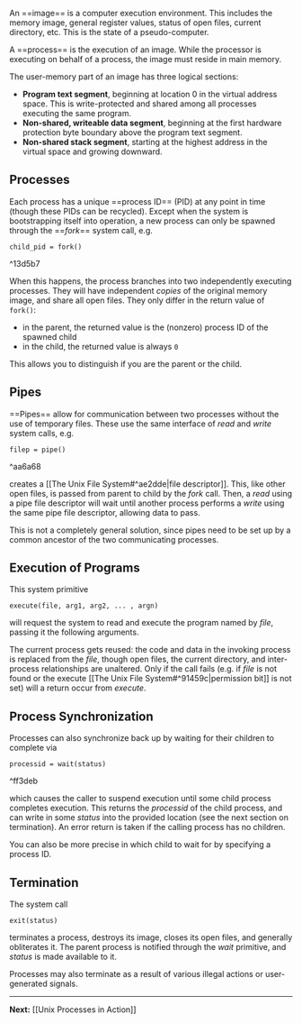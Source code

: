 An ==image== is a computer execution environment. This includes the memory image, general register values, status of open files, current directory, etc. This is the state of a pseudo-computer.

A ==process== is the execution of an image. While the processor is executing on behalf of a process, the image must reside in main memory.

The user-memory part of an image has three logical sections:

* **Program text segment**, beginning at location 0 in the virtual address space. This is write-protected and shared among all processes executing the same program.
* **Non-shared, writeable data segment**, beginning at the first hardware protection byte boundary above the program text segment.
* **Non-shared stack segment**, starting at the highest address in the virtual space and growing downward.

## Processes

Each process has a unique ==process ID== (PID) at any point in time (though these PIDs can be recycled). Except when the system is bootstrapping itself into operation, a new process can only be spawned through the ==*fork*== system call, e.g.

```
child_pid = fork()
```

^13d5b7

When this happens, the process branches into two independently executing processes. They will have independent *copies* of the original memory image, and share all open files. They only differ in the return value of `fork()`:

* in the parent, the returned value is the (nonzero) process ID of the spawned child
* in the child, the returned value is always `0`

This allows you to distinguish if you are the parent or the child.

## Pipes

==Pipes== allow for communication between two processes without the use of temporary files. These use the same interface of *read* and *write* system calls, e.g.

```
filep = pipe()
```

^aa6a68

creates a [[The Unix File System#^ae2dde|file descriptor]]. This, like other open files, is passed from parent to child by the *fork* call. Then, a *read* using a pipe file descriptor will wait until another process performs a *write* using the same pipe file descriptor, allowing data to pass. 

This is not a completely general solution, since pipes need to be set up by a common ancestor of the two communicating processes.

## Execution of Programs

This system primitive

```
execute(file, arg1, arg2, ... , argn)
```

will request the system to read and execute the program named by *file*, passing it the following arguments.

The current process gets reused: the code and data in the invoking process is replaced from the *file*, though open files, the current directory, and inter-process relationships are unaltered. Only if the call fails (e.g. if *file* is not found or the execute [[The Unix File System#^91459c|permission bit]] is not set) will a return occur from *execute*.

## Process Synchronization

Processes can also synchronize back up by waiting for their children to complete via

```
processid = wait(status)
```

^ff3deb

which causes the caller to suspend execution until some child process completes execution. This returns the *processid* of the child process, and can write in some *status* into the provided location (see the next section on termination). An error return is taken if the calling process has no children.

You can also be more precise in which child to wait for by specifying a process ID.

## Termination

The system call

```
exit(status)
```

terminates a process, destroys its image, closes its open files, and generally obliterates it. The parent process is notified through the *wait* primitive, and *status* is made available to it. 

Processes may also terminate as a result of various illegal actions or user-generated signals.

---

**Next:** [[Unix Processes in Action]]



